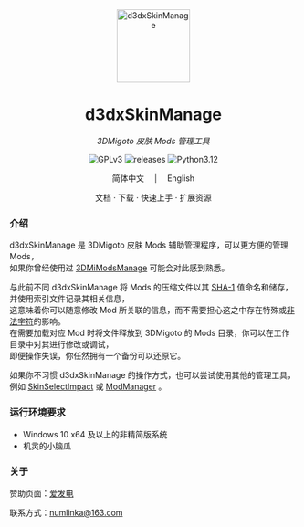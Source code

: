 <div align="center">
  <a style="text-decoration:none" href="https://d3dxskinmanage.numlinka.com">
    <img width="128px" src="favicon.ico" alt="d3dxSkinManage">
  </a>
</dev>

<div align="center">

  # d3dxSkinManage

  _3DMigoto 皮肤 Mods 管理工具_

</div>

<div align="center">
  <a style="text-decoration:none" href="https://www.gnu.org/licenses/gpl-3.0.zh-cn.html">
    <img src="https://img.shields.io/badge/License-GPLv3-lightblue" alt="GPLv3"/>
  </a>
  <a style="text-decoration:none" href="https://github.com/numlinka/d3dxSkinManage/releases">
    <img src="https://img.shields.io/badge/releases-1.5.25-lightblue" alt="releases"/>
  </a>
  <a style="text-decoration:none" href="https://www.python.org/downloads/release/python-3120/">
    <img src="https://img.shields.io/badge/Python-3.12-lightblue" alt="Python3.12"/>
  </a>
</div>

<p></p>

<div align="center">
  简体中文
  　|　
  <a style="text-decoration:none" href="https://translate.google.com/?sl=en&text=Nothing">
    English
  </a>
</div>

<p></p>

<div align="center">
  <a style="text-decoration:none" href="https://d3dxskinmanage.numlinka.com/#/">
    文档
  </a>
  ·
  <a style="text-decoration:none" href="https://d3dxskinmanage.numlinka.com/#/downloads/d3dx-skin-manage">
    下载
  </a>
  ·
  <a style="text-decoration:none" href="https://d3dxskinmanage.numlinka.com/#/help/tutorial-1.5.x">
    快速上手
  </a>
  ·
  <a style="text-decoration:none" href="https://d3dxskinmanage.numlinka.com/#/downloads/resources">
    扩展资源
  </a>
</div>

<p></p>

<div align="left" style="max-width: 1000px;">

### 介绍

d3dxSkinManage 是 3DMigoto 皮肤 Mods 辅助管理程序，可以更方便的管理 Mods，<br/>
如果你曾经使用过 [3DMiModsManage](https://d3dxskinmanage.numlinka.com/#/downloads/3dmi-mods-manage) 可能会对此感到熟悉。

与此前不同 d3dxSkinManage 将 Mods 的压缩文件以其 [SHA-1](https://baike.baidu.com/item/SHA-1) 值命名和储存，并使用索引文件记录其相关信息，<br/>
这意味着你可以随意修改 Mod 所关联的信息，而不需要担心这之中存在特殊或[非法字符](https://baike.baidu.com/item/%E9%9D%9E%E6%B3%95%E5%AD%97%E7%AC%A6)的影响。<br/>
在需要加载对应 Mod 时将文件释放到 3DMigoto 的 Mods 目录，你可以在工作目录中对其进行修改或调试，<br/>
即便操作失误，你任然拥有一个备份可以还原它。

如果你不习惯 d3dxSkinManage 的操作方式，也可以尝试使用其他的管理工具，<br/>
例如 [SkinSelectImpact](https://gamebanana.com/tools/12839) 或 [ModManager](https://d3dxskinmanage.numlinka.com/#/others/modmanager) 。


### 运行环境要求

- Windows 10 x64 及以上的非精简版系统
- 机灵的小脑瓜


### 关于

赞助页面：[爱发电](https://afdian.net/a/numlinka)

联系方式：numlinka@163.com

</div>
